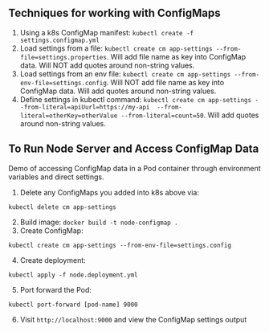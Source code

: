 ## Techniques for working with ConfigMaps

1. Using a k8s ConfigMap manifest:  `kubectl create -f settings.configmap.yml`
2. Load settings from a file: `kubectl create cm app-settings --from-file=settings.properties`. Will add file name as key into ConfigMap data. Will NOT add quotes around non-string values.
3. Load settings from an env file: `kubectl create cm app-settings --from-env-file=settings.config`. Will NOT add file name as key into ConfigMap data. Will add quotes around non-string values.
4. Define settings in kubectl command: `kubectl create cm app-settings --from-literal=apiUurl=https://my-api  --from-literal=otherKey=otherValue --from-literal=count=50`. Will add quotes around non-string values.

## To Run Node Server and Access ConfigMap Data

Demo of accessing ConfigMap data in a Pod container through environment variables and direct settings.

1. Delete any ConfigMaps you added into k8s above via:

`kubectl delete cm app-settings`

2. Build image: `docker build -t node-configmap .`
3. Create ConfigMap: 

`kubectl create cm app-settings --from-env-file=settings.config`

4. Create deployment: 

`kubectl apply -f node.deployment.yml`

5. Port forward the Pod: 

`kubectl port-forward [pod-name] 9000`

6. Visit `http://localhost:9000` and view the ConfigMap settings output